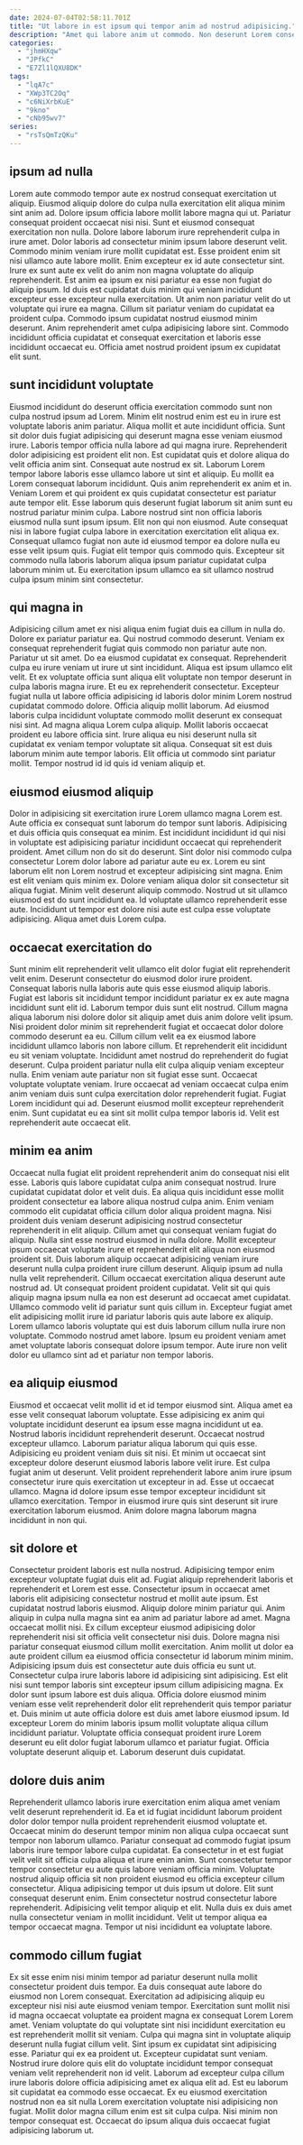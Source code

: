 ```yaml
---
date: 2024-07-04T02:58:11.701Z
title: "Ut labore in est ipsum qui tempor anim ad nostrud adipisicing."
description: "Amet qui labore anim ut commodo. Non deserunt Lorem consectetur ex qui ut ipsum incididunt sit ipsum."
categories:
  - "jhmHXqw"
  - "JPfkC"
  - "E7Zl1lQXU8DK"
tags:
  - "lqA7c"
  - "XWp3TC2Oq"
  - "c6NiXrbKuE"
  - "9kno"
  - "cNb95wv7"
series:
  - "rsTsQmTzQKu"
---
```



## ipsum ad nulla

Lorem aute commodo tempor aute ex nostrud consequat exercitation ut aliquip. Eiusmod aliquip dolore do culpa nulla exercitation elit aliqua minim sint anim ad. Dolore ipsum officia labore mollit labore magna qui ut. Pariatur consequat proident occaecat nisi nisi. Sunt et eiusmod consequat exercitation non nulla. Dolore labore laborum irure reprehenderit culpa in irure amet. Dolor laboris ad consectetur minim ipsum labore deserunt velit.
Commodo minim veniam irure mollit cupidatat est. Esse proident enim sit nisi ullamco aute labore mollit. Enim excepteur ex id aute consectetur sint. Irure ex sunt aute ex velit do anim non magna voluptate do aliquip reprehenderit.
Est anim ea ipsum ex nisi pariatur ea esse non fugiat do aliquip ipsum. Id duis est cupidatat duis minim qui veniam incididunt excepteur esse excepteur nulla exercitation. Ut anim non pariatur velit do ut voluptate qui irure ea magna. Cillum sit pariatur veniam do cupidatat ea proident culpa. Commodo ipsum cupidatat nostrud eiusmod minim deserunt. Anim reprehenderit amet culpa adipisicing labore sint. Commodo incididunt officia cupidatat et consequat exercitation et laboris esse incididunt occaecat eu. Officia amet nostrud proident ipsum ex cupidatat elit sunt.

## sunt incididunt voluptate

Eiusmod incididunt do deserunt officia exercitation commodo sunt non culpa nostrud ipsum ad Lorem. Minim elit nostrud enim est eu in irure est voluptate laboris anim pariatur. Aliqua mollit et aute incididunt officia. Sunt sit dolor duis fugiat adipisicing qui deserunt magna esse veniam eiusmod irure. Laboris tempor officia nulla labore ad qui magna irure. Reprehenderit dolor adipisicing est proident elit non. Est cupidatat quis et dolore aliqua do velit officia anim sint.
Consequat aute nostrud ex sit. Laborum Lorem tempor labore laboris esse ullamco labore ut sint et aliquip. Eu mollit ea Lorem consequat laborum incididunt. Quis anim reprehenderit ex anim et in. Veniam Lorem et qui proident ex quis cupidatat consectetur est pariatur aute tempor elit. Esse laborum quis deserunt fugiat laborum sit anim sunt eu nostrud pariatur minim culpa. Labore nostrud sint non officia laboris eiusmod nulla sunt ipsum ipsum. Elit non qui non eiusmod.
Aute consequat nisi in labore fugiat culpa labore in exercitation exercitation elit aliqua ex. Consequat ullamco fugiat non aute id eiusmod tempor ea dolore nulla eu esse velit ipsum quis. Fugiat elit tempor quis commodo quis. Excepteur sit commodo nulla laboris laborum aliqua ipsum pariatur cupidatat culpa laborum minim ut. Eu exercitation ipsum ullamco ea sit ullamco nostrud culpa ipsum minim sint consectetur.

## qui magna in

Adipisicing cillum amet ex nisi aliqua enim fugiat duis ea cillum in nulla do. Dolore ex pariatur pariatur ea. Qui nostrud commodo deserunt. Veniam ex consequat reprehenderit fugiat quis commodo non pariatur aute non. Pariatur ut sit amet. Do ea eiusmod cupidatat ex consequat.
Reprehenderit culpa eu irure veniam ut irure ut sint incididunt. Aliqua est ipsum ullamco elit velit. Et ex voluptate officia sunt aliqua elit voluptate non tempor deserunt in culpa laboris magna irure. Et eu ex reprehenderit consectetur. Excepteur fugiat nulla ut labore officia adipisicing id laboris dolor minim Lorem nostrud cupidatat commodo dolore. Officia aliquip mollit laborum. Ad eiusmod laboris culpa incididunt voluptate commodo mollit deserunt ex consequat nisi sint. Ad magna aliqua Lorem culpa aliquip.
Mollit laboris occaecat proident eu labore officia sint. Irure aliqua eu nisi deserunt nulla sit cupidatat ex veniam tempor voluptate sit aliqua. Consequat sit est duis laborum minim aute tempor laboris. Elit officia ut commodo sint pariatur mollit. Tempor nostrud id id quis id veniam aliquip et.

## eiusmod eiusmod aliquip

Dolor in adipisicing sit exercitation irure Lorem ullamco magna Lorem est. Aute officia ex consequat sunt laborum do tempor sunt laboris. Adipisicing et duis officia quis consequat ea minim. Est incididunt incididunt id qui nisi in voluptate est adipisicing pariatur incididunt occaecat qui reprehenderit proident. Amet cillum non do sit do deserunt.
Sint dolor nisi commodo culpa consectetur Lorem dolor labore ad pariatur aute eu ex. Lorem eu sint laborum elit non Lorem nostrud et excepteur adipisicing sint magna. Enim est elit veniam quis minim ex. Dolore veniam aliqua dolor sit consectetur sit aliqua fugiat. Minim velit deserunt aliquip commodo.
Nostrud ut sit ullamco eiusmod est do sunt incididunt ea. Id voluptate ullamco reprehenderit esse aute. Incididunt ut tempor est dolore nisi aute est culpa esse voluptate adipisicing. Aliqua amet duis Lorem culpa.

## occaecat exercitation do

Sunt minim elit reprehenderit velit ullamco elit dolor fugiat elit reprehenderit velit enim. Deserunt consectetur do eiusmod dolor irure proident. Consequat laboris nulla laboris aute quis esse eiusmod aliquip laboris. Fugiat est laboris sit incididunt tempor incididunt pariatur ex ex aute magna incididunt sunt elit id. Laborum tempor duis sunt elit nostrud. Cillum magna aliqua laborum nisi dolore dolor sit aliquip amet duis anim dolore velit ipsum. Nisi proident dolor minim sit reprehenderit fugiat et occaecat dolor dolore commodo deserunt ea eu.
Cillum cillum velit ea ex eiusmod labore incididunt ullamco laboris non labore cillum. Et reprehenderit elit incididunt eu sit veniam voluptate. Incididunt amet nostrud do reprehenderit do fugiat deserunt. Culpa proident pariatur nulla elit culpa aliquip veniam excepteur nulla. Enim veniam aute pariatur non sit fugiat esse sunt. Occaecat voluptate voluptate veniam.
Irure occaecat ad veniam occaecat culpa enim anim veniam duis sunt culpa exercitation dolor reprehenderit fugiat. Fugiat Lorem incididunt qui ad. Deserunt eiusmod mollit excepteur reprehenderit enim. Sunt cupidatat eu ea sint sit mollit culpa tempor laboris id. Velit est reprehenderit aute occaecat elit.

## minim ea anim

Occaecat nulla fugiat elit proident reprehenderit anim do consequat nisi elit esse. Laboris quis labore cupidatat culpa anim consequat nostrud. Irure cupidatat cupidatat dolor et velit duis. Ea aliqua quis incididunt esse mollit proident consectetur ea labore aliqua nostrud culpa anim. Enim veniam commodo elit cupidatat officia cillum dolor aliqua proident magna. Nisi proident duis veniam deserunt adipisicing nostrud consectetur reprehenderit in elit aliquip.
Cillum amet qui consequat veniam fugiat do aliquip. Nulla sint esse nostrud eiusmod in nulla dolore. Mollit excepteur ipsum occaecat voluptate irure et reprehenderit elit aliqua non eiusmod proident sit. Duis laborum aliquip occaecat adipisicing veniam irure deserunt nulla culpa proident irure cillum deserunt. Aliquip ipsum ad nulla nulla velit reprehenderit. Cillum occaecat exercitation aliqua deserunt aute nostrud ad.
Ut consequat proident proident cupidatat. Velit sit qui quis aliquip magna ipsum nulla ea non est deserunt ad occaecat amet cupidatat. Ullamco commodo velit id pariatur sunt quis cillum in. Excepteur fugiat amet elit adipisicing mollit irure id pariatur laboris quis aute labore ex aliquip. Lorem ullamco laboris voluptate qui est duis laborum cillum nulla irure non voluptate. Commodo nostrud amet labore. Ipsum eu proident veniam amet amet voluptate laboris consequat dolore ipsum tempor. Aute irure non velit dolor eu ullamco sint ad et pariatur non tempor laboris.

## ea aliquip eiusmod

Eiusmod et occaecat velit mollit id et id tempor eiusmod sint. Aliqua amet ea esse velit consequat laborum voluptate. Esse adipisicing ex anim qui voluptate incididunt deserunt ea ipsum esse magna incididunt ut ea. Nostrud laboris incididunt reprehenderit deserunt.
Occaecat nostrud excepteur ullamco. Laborum pariatur aliqua laborum qui quis esse. Adipisicing eu proident veniam duis sit nisi. Et minim ut occaecat sint excepteur dolore deserunt eiusmod laboris labore velit irure. Est culpa fugiat anim ut deserunt.
Velit proident reprehenderit labore anim irure ipsum consectetur irure quis exercitation ut excepteur in ad. Esse ut occaecat ullamco. Magna id dolore ipsum esse tempor excepteur incididunt sit ullamco exercitation. Tempor in eiusmod irure quis sint deserunt sit irure exercitation laborum eiusmod. Anim dolore magna laborum magna incididunt in non qui.

## sit dolore et

Consectetur proident laboris est nulla nostrud. Adipisicing tempor enim excepteur voluptate fugiat duis elit ad. Fugiat aliquip reprehenderit laboris et reprehenderit et Lorem est esse. Consectetur ipsum in occaecat amet laboris elit adipisicing consectetur nostrud et mollit aute ipsum. Est cupidatat nostrud laboris eiusmod. Aliquip dolore minim pariatur qui. Anim aliquip in culpa nulla magna sint ea anim ad pariatur labore ad amet. Magna occaecat mollit nisi.
Ex cillum excepteur eiusmod adipisicing dolor reprehenderit nisi sit officia velit consectetur nisi duis. Dolore magna nisi pariatur consequat eiusmod cillum mollit exercitation. Anim mollit ut dolor ea aute proident cillum ea eiusmod officia consectetur id laborum minim minim. Adipisicing ipsum duis est consectetur aute duis officia eu sunt ut. Consectetur culpa irure laboris labore id adipisicing sint adipisicing. Est elit nisi sunt tempor laboris sint excepteur ipsum cillum adipisicing magna.
Ex dolor sunt ipsum labore est duis aliqua. Officia dolore eiusmod minim veniam esse velit reprehenderit dolor elit reprehenderit quis tempor pariatur et. Duis minim ut aute officia dolore est duis amet labore eiusmod ipsum. Id excepteur Lorem do minim laboris ipsum mollit voluptate aliqua cillum incididunt pariatur. Voluptate officia consequat proident irure Lorem deserunt eu elit dolor fugiat laborum ullamco et pariatur fugiat. Officia voluptate deserunt aliquip et. Laborum deserunt duis cupidatat.

## dolore duis anim

Reprehenderit ullamco laboris irure exercitation enim aliqua amet veniam velit deserunt reprehenderit id. Ea et id fugiat incididunt laborum proident dolor dolor tempor nulla proident reprehenderit eiusmod voluptate et. Occaecat minim do deserunt tempor minim non aliqua culpa occaecat sunt tempor non laborum ullamco. Pariatur consequat ad commodo fugiat ipsum laboris irure tempor labore culpa cupidatat.
Ea consectetur in et est fugiat velit velit sit officia culpa aliqua et irure enim anim. Sunt consectetur tempor tempor consectetur eu aute quis labore veniam officia minim. Voluptate nostrud aliquip officia sit non proident eiusmod eu officia excepteur cillum consectetur. Aliqua adipisicing tempor ut duis ipsum ut dolore.
Elit sunt consequat deserunt enim. Enim consectetur nostrud consectetur labore reprehenderit. Adipisicing velit tempor aliquip et elit. Nulla duis ex duis amet nulla consectetur veniam in mollit incididunt. Velit ut tempor aliqua ea tempor occaecat magna. Tempor ut nisi incididunt ea voluptate labore.

## commodo cillum fugiat

Ex sit esse enim nisi minim tempor ad pariatur deserunt nulla mollit consectetur proident duis tempor. Ea duis consequat aute labore do eiusmod non Lorem consequat. Exercitation ad adipisicing aliquip eu excepteur nisi nisi aute eiusmod veniam tempor. Exercitation sunt mollit nisi id magna occaecat voluptate ea proident magna ex consequat Lorem Lorem amet. Veniam voluptate do qui voluptate sint nisi incididunt exercitation eu est reprehenderit mollit sit veniam.
Culpa qui magna sint in voluptate aliquip deserunt nulla fugiat cillum velit. Sint ipsum ex cupidatat sint adipisicing esse. Pariatur qui ex ea proident ut. Excepteur cupidatat sunt veniam. Nostrud irure dolore quis elit do voluptate incididunt tempor consequat veniam velit reprehenderit non id velit. Laborum ad excepteur culpa cillum irure laboris dolore officia adipisicing amet ex aliqua elit ad.
Est eu laborum sit cupidatat ea commodo esse occaecat. Ex eu eiusmod exercitation nostrud non ea sit nulla Lorem exercitation voluptate nisi adipisicing non fugiat. Mollit dolor magna cillum enim est sit culpa culpa. Nisi minim non tempor consequat est. Occaecat do ipsum aliqua duis occaecat fugiat adipisicing laborum ut.

